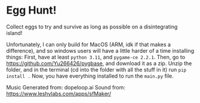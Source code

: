 # Egg Hunt!

Collect eggs to try and survive as long as possible on a disintegrating island!

Unfortunately, I can only build for MacOS (ARM, idk if that makes a difference), and so windows users will have a little harder of a time installing things:
First, have at least `python 3.11`, and `pygame-ce 2.2.1`.
Then, go to https://github.com/Yu266426/pygbase, and download it as a zip.
Unzip the folder, and in the terminal (cd into the folder with all the stuff in it) run `pip install .`
Now, you have everything installed to run the `main.py` file.


Music Generated from: dopeloop.ai
Sound from: https://www.leshylabs.com/apps/sfMaker/
